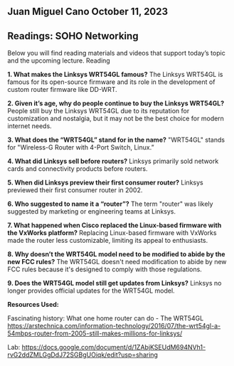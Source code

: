 ## Juan Miguel Cano						October 11, 2023

## **Readings: SOHO Networking**

Below you will find reading materials and videos that support today’s topic and the upcoming lecture.
Reading


**1.	What makes the Linksys WRT54GL famous?**   The Linksys WRT54GL is famous for its open-source firmware and its role in the development of custom router firmware like DD-WRT.

**2.	Given it’s age, why do people continue to buy the Linksys WRT54GL?**   People still buy the Linksys WRT54GL due to its reputation for customization and nostalgia, but it may not be the best choice for modern internet needs.

**3.	What does the “WRT54GL” stand for in the name?**      "WRT54GL" stands for "Wireless-G Router with 4-Port Switch, Linux.”

**4.	What did Linksys sell before routers?**      Linksys primarily sold network cards and connectivity products before routers.

**5.	When did Linksys preview their first consumer router?**      Linksys previewed their first consumer router in 2002.

**6.	Who suggested to name it a “router”?**      The term "router" was likely suggested by marketing or engineering teams at Linksys.

**7.	What happened when Cisco replaced the Linux-based firmware with the VxWorks platform?**      Replacing Linux-based firmware with VxWorks made the router less customizable, limiting its appeal to enthusiasts.

**8.	Why doesn’t the WRT54GL model need to be modified to abide by the new FCC rules?**      The WRT54GL doesn't need modification to abide by new FCC rules because it's designed to comply with those regulations.

**9.	Does the WRT54GL model still get updates from Linksys?**      Linksys no longer provides official updates for the WRT54GL model.

**Resources Used:**

Fascinating history: What one home router can do - The WRT54GL
 https://arstechnica.com/information-technology/2016/07/the-wrt54gl-a-54mbps-router-from-2005-still-makes-millions-for-linksys/

Lab: https://docs.google.com/document/d/1ZAbjKSEUdM694NVh1-rvG2ddZMLGgDdJ72SGBgUOiqk/edit?usp=sharing




